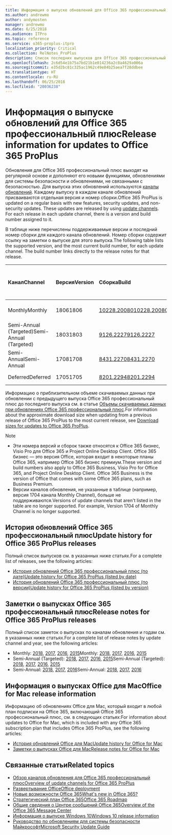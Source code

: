 ```yaml
---
title: Информация о выпуске обновлений для Office 365 профессиональный плюс
ms.author: andrewmo
author: andymosten
manager: andrewmo
ms.date: 6/25/2018
ms.audience: ITPro
ms.topic: reference
ms.service: o365-proplus-itpro
localization_priority: Critical
ms.collection: RelNotes_ProPlus
description: Список последних выпусков для Office 365 профессиональный плюс для каждого канала обновления и ссылки на заметки о выпусках и историю обновлений для ИТ-специалистов
ms.openlocfilehash: 2c6d54e1b75a7bd21b1e014236a2c8a4629a006a
ms.sourcegitcommit: e35d2bc81c325ac1962c49e84b25aea7f28ddbee
ms.translationtype: HT
ms.contentlocale: ru-RU
ms.lasthandoff: 06/25/2018
ms.locfileid: "20036238"
---
```

# <a name="release-information-for-updates-to-office-365-proplus"></a><span data-ttu-id="98138-103">Информация о выпуске обновлений для Office 365 профессиональный плюс</span><span class="sxs-lookup"><span data-stu-id="98138-103">Release information for updates to Office 365 ProPlus</span></span>

<span data-ttu-id="98138-p101">Обновления для Office 365 профессиональный плюс выходят на регулярной основе и дополняют его новыми функциями, обновлениями для системы безопасности и обновлениями, не связанными с безопасностью. Для выпуска этих обновлений используются [каналы обновлений](https://docs.microsoft.com/deployoffice/overview-of-update-channels-for-office-365-proplus). Каждому выпуску в каждом канале обновлений присваиваются отдельная версия и номер сборки.</span><span class="sxs-lookup"><span data-stu-id="98138-p101">Office 365 ProPlus is updated on a regular basis with new features, security updates, and non-security updates. These updates are released by using [update channels](https://docs.microsoft.com/deployoffice/overview-of-update-channels-for-office-365-proplus). For each release in each update channel, there is a version and build number assigned to it.</span></span> 

<span data-ttu-id="98138-p102">В таблице ниже перечислены поддерживаемые версии и последний номер сборки для каждого канала обновлений. Номер сборки содержит ссылку на заметки о выпуске для этого выпуска.</span><span class="sxs-lookup"><span data-stu-id="98138-p102">The following table lists the supported version, and the most current build number, for each update channel. The build number links directly to the release notes for that release.</span></span> 

  
|<span data-ttu-id="98138-109">**Канал**</span><span class="sxs-lookup"><span data-stu-id="98138-109">**Channel**</span></span>|<span data-ttu-id="98138-110">**Версия**</span><span class="sxs-lookup"><span data-stu-id="98138-110">**Version**</span></span>|<span data-ttu-id="98138-111">**Сборка**</span><span class="sxs-lookup"><span data-stu-id="98138-111">**Build**</span></span>|<span data-ttu-id="98138-112">**Дата выпуска**</span><span class="sxs-lookup"><span data-stu-id="98138-112">**Release date**</span></span>|<span data-ttu-id="98138-113">**Дата, до которой поддерживается текущая версия**</span><span class="sxs-lookup"><span data-stu-id="98138-113">**Current version supported until**</span></span>|
|:-----|:-----|:-----|:-----|:-----|
|<span data-ttu-id="98138-114">Monthly</span><span class="sxs-lookup"><span data-stu-id="98138-114">Monthly</span></span>  <br/> |<span data-ttu-id="98138-115">1806</span><span class="sxs-lookup"><span data-stu-id="98138-115">1806</span></span>  <br/> |[<span data-ttu-id="98138-116">10228.20080</span><span class="sxs-lookup"><span data-stu-id="98138-116">10228.20080</span></span>](monthly-channel-2018.md#version-1806-june-25)  <br/> | <span data-ttu-id="98138-117">25 июня 2018 г.</span><span class="sxs-lookup"><span data-stu-id="98138-117">June 25, 2018</span></span>  <br/> |<span data-ttu-id="98138-118">Выпущена версия 1807</span><span class="sxs-lookup"><span data-stu-id="98138-118">Version 1806 is released</span></span> <br/>|
|<span data-ttu-id="98138-119">Semi-Annual (Targeted)</span><span class="sxs-lookup"><span data-stu-id="98138-119">Semi-Annual (Targeted)</span></span>  <br/> |<span data-ttu-id="98138-120">1803</span><span class="sxs-lookup"><span data-stu-id="98138-120">1803</span></span>  <br/> |[<span data-ttu-id="98138-121">9126.2227</span><span class="sxs-lookup"><span data-stu-id="98138-121">9126.2227</span></span>](semi-annual-channel-targeted-2018.md#version-1803-june-12)  <br/> | <span data-ttu-id="98138-122">12 июня 2018 г.</span><span class="sxs-lookup"><span data-stu-id="98138-122">June 12, 2018</span></span>  <br/> |<span data-ttu-id="98138-123">11 сентября 2018 г.</span><span class="sxs-lookup"><span data-stu-id="98138-123">September 11, 2018</span></span> <br/>|
|<span data-ttu-id="98138-124">Semi-Annual</span><span class="sxs-lookup"><span data-stu-id="98138-124">Semi-Annual</span></span> <br/> |<span data-ttu-id="98138-125">1708</span><span class="sxs-lookup"><span data-stu-id="98138-125">1708</span></span>  <br/> | [<span data-ttu-id="98138-126">8431.2270</span><span class="sxs-lookup"><span data-stu-id="98138-126">8431.2270</span></span>](semi-annual-channel-2018.md#version-1708-june-12) <br/> |<span data-ttu-id="98138-127">12 июня 2018 г.</span><span class="sxs-lookup"><span data-stu-id="98138-127">June 12, 2018</span></span>  <br/> |<span data-ttu-id="98138-128">12 марта 2019 г.</span><span class="sxs-lookup"><span data-stu-id="98138-128">March 12, 2019</span></span> <br/>|
|<span data-ttu-id="98138-129">Deferred</span><span class="sxs-lookup"><span data-stu-id="98138-129">Deferred</span></span> <br/> |<span data-ttu-id="98138-130">1705</span><span class="sxs-lookup"><span data-stu-id="98138-130">1705</span></span>  <br/> |[<span data-ttu-id="98138-131">8201.2294</span><span class="sxs-lookup"><span data-stu-id="98138-131">8201.2294</span></span>](semi-annual-channel-2018.md#version-1705-june-12)  <br/> | <span data-ttu-id="98138-132">12 июня 2018 г.</span><span class="sxs-lookup"><span data-stu-id="98138-132">June 12, 2018</span></span>  <br/> |<span data-ttu-id="98138-133">10 июля 2018 г.</span><span class="sxs-lookup"><span data-stu-id="98138-133">July 10, 2018</span></span> <br/>|

<span data-ttu-id="98138-134">Информацию о приблизительном объеме скачиваемых данных при обновлении с предыдущего выпуска Office 365 профессиональный плюс до последнего выпуска см. в статье [Объемы скачиваемых данных при обновлениях Office 365 профессиональный плюс](download-sizes-office365-proplus-updates.md).</span><span class="sxs-lookup"><span data-stu-id="98138-134">For information about the approximate download size when updating from a previous release of Office 365 ProPlus to the most current release, see [Download sizes for updates to Office 365 ProPlus](download-sizes-office365-proplus-updates.md).</span></span>

> [!NOTE]
> - <span data-ttu-id="98138-p103">Эти номера версий и сборок также относятся к Office 365 бизнес, Visio Pro для Office 365 и Project Online Desktop Client. Office 365 бизнес — это версия Office, которая входит в некоторые планы Office 365, например Office 365 бизнес премиум.</span><span class="sxs-lookup"><span data-stu-id="98138-p103">These version and build numbers also apply to Office 365 Business, Visio Pro for Office 365, and Project Online Desktop Client. Office 365 Business is the version of Office that comes with some Office 365 plans, such as Business Premium.</span></span>
> - <span data-ttu-id="98138-p104">Версии каналов обновления, не указанные в таблице (например, версия 1704 канала Monthly Channel), больше не поддерживаются.</span><span class="sxs-lookup"><span data-stu-id="98138-p104">Versions of update channels that aren't listed in the table are no longer supported. For example, Version 1704 of Monthly Channel is no longer supported.</span></span> 


## <a name="update-history-for-office-365-proplus-releases"></a><span data-ttu-id="98138-139">История обновлений Office 365 профессиональный плюс</span><span class="sxs-lookup"><span data-stu-id="98138-139">Update history for Office 365 ProPlus releases</span></span>

<span data-ttu-id="98138-140">Полный список выпусков см. в указанных ниже статьях.</span><span class="sxs-lookup"><span data-stu-id="98138-140">For a complete list of releases, see the following articles:</span></span>
 - [<span data-ttu-id="98138-141">История обновлений Office 365 профессиональный плюс (по дате)</span><span class="sxs-lookup"><span data-stu-id="98138-141">Update history for Office 365 ProPlus (listed by date)</span></span>](update-history-office365-proplus-by-date.md)
 - [<span data-ttu-id="98138-142">История обновлений Office 365 профессиональный плюс (по версии)</span><span class="sxs-lookup"><span data-stu-id="98138-142">Update history for Office 365 ProPlus (listed by version)</span></span>](update-history-office365-proplus-by-version.md)

## <a name="release-notes-for-office-365-proplus-releases"></a><span data-ttu-id="98138-143">Заметки о выпусках Office 365 профессиональный плюс</span><span class="sxs-lookup"><span data-stu-id="98138-143">Release notes for Office 365 ProPlus releases</span></span>

<span data-ttu-id="98138-144">Полный список заметок о выпусках по каналам обновления и годам см. в указанных ниже статьях.</span><span class="sxs-lookup"><span data-stu-id="98138-144">For a complete list of release notes by update channel and year, see the following articles:</span></span>
 - <span data-ttu-id="98138-145">Monthly: [2018](monthly-channel-2018.md), [2017](monthly-channel-2017.md), [2016](monthly-channel-2016.md), [2015](monthly-channel-2015.md)</span><span class="sxs-lookup"><span data-stu-id="98138-145">Monthly: [2018](monthly-channel-2018.md), [2017](monthly-channel-2017.md), [2016](monthly-channel-2016.md), [2015](monthly-channel-2015.md)</span></span>
 - <span data-ttu-id="98138-146">Semi-Annual (Targeted): [2018](semi-annual-channel-targeted-2018.md), [2017](semi-annual-channel-targeted-2017.md), [2016](semi-annual-channel-targeted-2016.md), [2015](semi-annual-channel-targeted-2015.md)</span><span class="sxs-lookup"><span data-stu-id="98138-146">Semi-Annual (Targeted): [2018](semi-annual-channel-targeted-2018.md), [2017](semi-annual-channel-targeted-2017.md), [2016](semi-annual-channel-targeted-2016.md), [2015](semi-annual-channel-targeted-2015.md)</span></span>
 - <span data-ttu-id="98138-147">Semi-Annual: [2018](semi-annual-channel-2018.md), [2017](semi-annual-channel-2017.md), [2016](semi-annual-channel-2016.md)</span><span class="sxs-lookup"><span data-stu-id="98138-147">Semi-Annual: [2018](semi-annual-channel-2018.md), [2017](semi-annual-channel-2017.md), [2016](semi-annual-channel-2016.md)</span></span>

## <a name="office-for-mac-release-information"></a><span data-ttu-id="98138-148">Информация о выпусках Office для Mac</span><span class="sxs-lookup"><span data-stu-id="98138-148">Office for Mac release information</span></span>

<span data-ttu-id="98138-149">Информацию об обновлениях Office для Mac, который входит в любой план подписки на Office 365, включающий Office 365 профессиональный плюс, см. в следующих статьях:</span><span class="sxs-lookup"><span data-stu-id="98138-149">For information about updates to Office for Mac, which is included with any Office 365 subscription plan that includes Office 365 ProPlus, see the following articles:</span></span>
 - [<span data-ttu-id="98138-150">История обновлений Office для Mac</span><span class="sxs-lookup"><span data-stu-id="98138-150">Update history for Office for Mac</span></span>](update-history-office-for-mac.md)
 - [<span data-ttu-id="98138-151">Заметки о выпусках Office для Mac</span><span class="sxs-lookup"><span data-stu-id="98138-151">Release notes for Office for Mac</span></span>](release-notes-office-for-mac.md)


## <a name="related-topics"></a><span data-ttu-id="98138-152">Связанные статьи</span><span class="sxs-lookup"><span data-stu-id="98138-152">Related topics</span></span>

- [<span data-ttu-id="98138-153">Обзор каналов обновления для Office 365 профессиональный плюс</span><span class="sxs-lookup"><span data-stu-id="98138-153">Overview of update channels for Office 365 ProPlus</span></span>](https://docs.microsoft.com/deployoffice/overview-of-update-channels-for-office-365-proplus)
- [<span data-ttu-id="98138-154">Развертывание Office</span><span class="sxs-lookup"><span data-stu-id="98138-154">Office deployment</span></span>](https://docs.microsoft.com/deployoffice/)
- [<span data-ttu-id="98138-155">Новые возможности Office 365</span><span class="sxs-lookup"><span data-stu-id="98138-155">What's new in Office 365?</span></span>](https://support.office.com/article/95c8d81d-08ba-42c1-914f-bca4603e1426)
- [<span data-ttu-id="98138-156">Стратегический план Office 365</span><span class="sxs-lookup"><span data-stu-id="98138-156">Office 365 Roadmap</span></span>](https://products.office.com/business/office-365-roadmap)
- [<span data-ttu-id="98138-157">Общие сведения о Центре сообщений Office 365</span><span class="sxs-lookup"><span data-stu-id="98138-157">Overview of the Office 365 Message Center</span></span>](https://support.office.com/article/38fb3333-bfcc-4340-a37b-deda509c2093)
- [<span data-ttu-id="98138-158">Информация о выпуске Windows 10</span><span class="sxs-lookup"><span data-stu-id="98138-158">Windows 10 release information</span></span>](https://www.microsoft.com/itpro/windows-10/release-information)
- [<span data-ttu-id="98138-159">Руководство по обновлениям для системы безопасности Майкрософт</span><span class="sxs-lookup"><span data-stu-id="98138-159">Microsoft Security Update Guide</span></span>](https://portal.msrc.microsoft.com/)